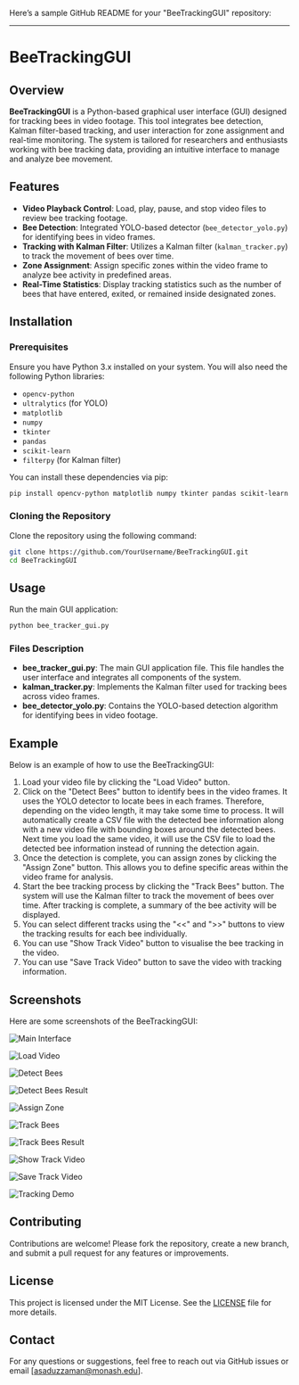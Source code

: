 Here’s a sample GitHub README for your "BeeTrackingGUI" repository:

---

# BeeTrackingGUI

## Overview

**BeeTrackingGUI** is a Python-based graphical user interface (GUI) designed for tracking bees in video footage. This tool integrates bee detection, Kalman filter-based tracking, and user interaction for zone assignment and real-time monitoring. The system is tailored for researchers and enthusiasts working with bee tracking data, providing an intuitive interface to manage and analyze bee movement.

## Features

- **Video Playback Control**: Load, play, pause, and stop video files to review bee tracking footage.
- **Bee Detection**: Integrated YOLO-based detector (`bee_detector_yolo.py`) for identifying bees in video frames.
- **Tracking with Kalman Filter**: Utilizes a Kalman filter (`kalman_tracker.py`) to track the movement of bees over time.
- **Zone Assignment**: Assign specific zones within the video frame to analyze bee activity in predefined areas.
- **Real-Time Statistics**: Display tracking statistics such as the number of bees that have entered, exited, or remained inside designated zones.

## Installation

### Prerequisites

Ensure you have Python 3.x installed on your system. You will also need the following Python libraries:

- `opencv-python`
- `ultralytics` (for YOLO)
- `matplotlib`
- `numpy`
- `tkinter`
- `pandas`
- `scikit-learn`
- `filterpy` (for Kalman filter)

You can install these dependencies via pip:

```bash
pip install opencv-python matplotlib numpy tkinter pandas scikit-learn filterpy ultralytics
```

### Cloning the Repository

Clone the repository using the following command:

```bash
git clone https://github.com/YourUsername/BeeTrackingGUI.git
cd BeeTrackingGUI
```

## Usage

Run the main GUI application:

```bash
python bee_tracker_gui.py
```

### Files Description

- **bee_tracker_gui.py**: The main GUI application file. This file handles the user interface and integrates all components of the system.
- **kalman_tracker.py**: Implements the Kalman filter used for tracking bees across video frames.
- **bee_detector_yolo.py**: Contains the YOLO-based detection algorithm for identifying bees in video footage.

## Example

Below is an example of how to use the BeeTrackingGUI:

1. Load your video file by clicking the "Load Video" button.
2. Click on the "Detect Bees" button to identify bees in the video frames. It uses the YOLO detector to locate bees in each frames. Therefore, depending on the video length, it may take some time to process. It will automatically create a CSV file with the detected bee information along with a new video file with bounding boxes around the detected bees. Next time you load the same video, it will use the CSV file to load the detected bee information instead of running the detection again.
3. Once the detection is complete, you can assign zones by clicking the "Assign Zone" button. This allows you to define specific areas within the video frame for analysis.
4. Start the bee tracking process by clicking the "Track Bees" button. The system will use the Kalman filter to track the movement of bees over time. After tracking is complete, a summary of the bee activity will be displayed.
5. You can select different tracks using the "<<" and ">>" buttons to view the tracking results for each bee individually.
6. You can use "Show Track Video" button to visualise the bee tracking in the video.
7. You can use "Save Track Video" button to save the video with tracking information.

## Screenshots

Here are some screenshots of the BeeTrackingGUI:

![Main Interface](images/Screenshot_1.png)

![Load Video](images/Screenshot_2.png)

![Detect Bees](images/Screenshot_3.png)

![Detect Bees Result](images/Screenshot_4.png)

![Assign Zone](images/Screenshot_5.png)

![Track Bees](images/Screenshot_6.png)

![Track Bees Result](images/Screenshot_7.png)

![Show Track Video](images/Screenshot_8.png)

![Save Track Video](images/Screenshot_9.png)

![Tracking Demo](images/DemoTrack.gif)

## Contributing

Contributions are welcome! Please fork the repository, create a new branch, and submit a pull request for any features or improvements.

## License

This project is licensed under the MIT License. See the [LICENSE](LICENSE) file for more details.

## Contact

For any questions or suggestions, feel free to reach out via GitHub issues or email [asaduzzaman@monash.edu].
